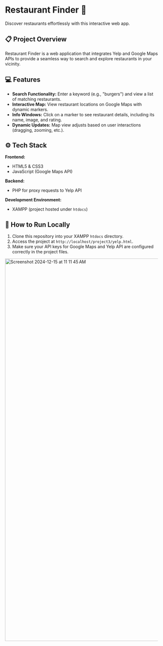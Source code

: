 # Restaurant Finder 🌟  
Discover restaurants effortlessly with this interactive web app.  

## 📋 Project Overview  
Restaurant Finder is a web application that integrates Yelp and Google Maps APIs to provide a seamless way to search and explore restaurants in your vicinity.  

## 💻 Features  
- **Search Functionality:** Enter a keyword (e.g., "burgers") and view a list of matching restaurants.  
- **Interactive Map:** View restaurant locations on Google Maps with dynamic markers.  
- **Info Windows:** Click on a marker to see restaurant details, including its name, image, and rating.  
- **Dynamic Updates:** Map view adjusts based on user interactions (dragging, zooming, etc.).  

## ⚙️ Tech Stack  
**Frontend:**  
- HTML5 & CSS3  
- JavaScript (Google Maps API)  

**Backend:**  
- PHP for proxy requests to Yelp API  

**Development Environment:**  
- XAMPP (project hosted under `htdocs`)  

## 🚀 How to Run Locally  
1. Clone this repository into your XAMPP `htdocs` directory.  
2. Access the project at `http://localhost/project3/yelp.html`.  
3. Make sure your API keys for Google Maps and Yelp API are configured correctly in the project files.

<img width="1258" alt="Screenshot 2024-12-15 at 11 11 45 AM" src="https://github.com/user-attachments/assets/7e7712c7-9002-448c-a7a1-f87e184ba360" />
